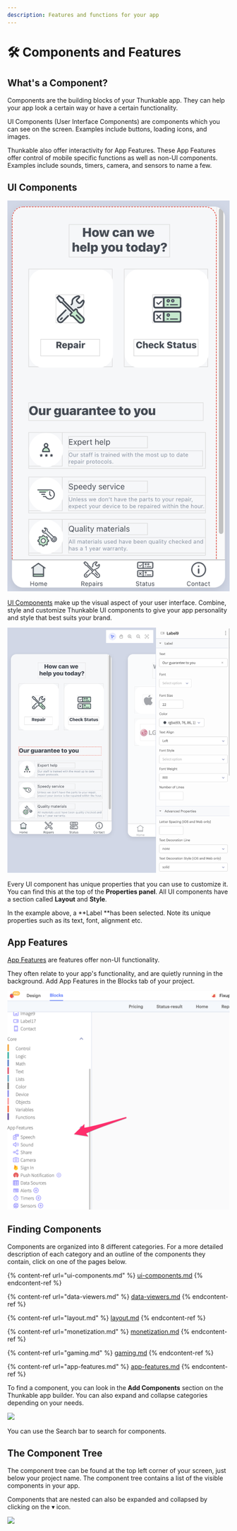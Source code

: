 ```yaml
---
description: Features and functions for your app
---
```


# 🛠️ Components and Features

## What's a Component?

Components are the building blocks of your Thunkable app. They can help your app look a certain way or have a certain functionality.&#x20;

UI Components (User Interface Components) are components which you can see on the screen. Examples include buttons, loading icons, and images.&#x20;

Thunkable also offer interactivity for App Features. These App Features offer control of mobile specific functions as well as non-UI components. Examples include sounds, timers, camera, and sensors to name a few.

## UI Components

![](<.gitbook/assets/image (209).png>)

[UI Components](ui-components.md) make up the visual aspect of your user interface. Combine, style and customize Thunkable UI components to give your app personality and style that best suits your brand.

![](<.gitbook/assets/image (211).png>)

Every UI component has unique properties that you can use to customize it. You can find this at the top of the **Properties panel**. All UI components have a section called **Layout** and **Style**.&#x20;

In the example above, a **Label **has been selected. Note its unique properties such as its text, font, alignment etc.&#x20;

## App Features

[App Features](app-features.md) are features offer non-UI functionality.&#x20;

They often relate to your app's functionality, and are quietly running in the background. Add App Features in the Blocks tab of your project.

![](<.gitbook/assets/thunkable (4).png>)

## Finding Components

Components are organized into 8 different categories. For a more detailed description of each category and an outline of the components they contain, click on one of the pages below.

{% content-ref url="ui-components.md" %}
[ui-components.md](ui-components.md)
{% endcontent-ref %}

{% content-ref url="data-viewers.md" %}
[data-viewers.md](data-viewers.md)
{% endcontent-ref %}

{% content-ref url="layout.md" %}
[layout.md](layout.md)
{% endcontent-ref %}

{% content-ref url="monetization.md" %}
[monetization.md](monetization.md)
{% endcontent-ref %}

{% content-ref url="gaming.md" %}
[gaming.md](gaming.md)
{% endcontent-ref %}

{% content-ref url="app-features.md" %}
[app-features.md](app-features.md)
{% endcontent-ref %}

To find a component, you can look in the **Add Components** section on the Thunkable app builder. You can also expand and collapse categories depending on your needs.

![](.gitbook/assets/screen-shot-2021-04-12-at-7.57.22-am.png)

You can use the Search bar to search for components.

## The Component Tree

The component tree can be found at the top left corner of your screen, just below your project name. The component tree contains a list of the visible components in your app.&#x20;

Components that are nested can also be expanded and collapsed by clicking on the ▾ icon.&#x20;

![](.gitbook/assets/screen-shot-2021-04-12-at-7.31.03-am.png)
